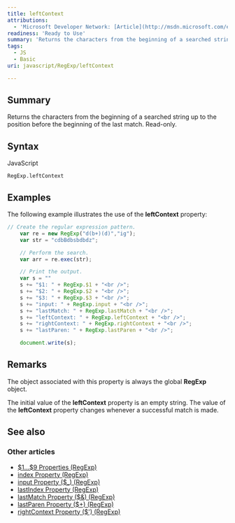 ```yaml
---
title: leftContext
attributions:
  - 'Microsoft Developer Network: [Article](http://msdn.microsoft.com/en-us/library/ie/0ch447h1(v=vs.94).aspx)'
readiness: 'Ready to Use'
summary: 'Returns the characters from the beginning of a searched string up to the position before the beginning of the last match. Read-only.'
tags:
  - JS
  - Basic
uri: javascript/RegExp/leftContext

---
```

## <span>Summary</span>

Returns the characters from the beginning of a searched string up to the position before the beginning of the last match. Read-only.

## <span>Syntax</span>

<span class="language">JavaScript</span>

    RegExp.leftContext

## <span>Examples</span>

The following example illustrates the use of the **leftContext** property:

``` js
// Create the regular expression pattern.
    var re = new RegExp("d(b+)(d)","ig");
    var str = "cdbBdbsbdbdz";

    // Perform the search.
    var arr = re.exec(str);

    // Print the output.
    var s = ""
    s += "$1: " + RegExp.$1 + "<br />";
    s += "$2: " + RegExp.$2 + "<br />";
    s += "$3: " + RegExp.$3 + "<br />";
    s += "input: " + RegExp.input + "<br />";
    s += "lastMatch: " + RegExp.lastMatch + "<br />";
    s += "leftContext: " + RegExp.leftContext + "<br />";
    s += "rightContext: " + RegExp.rightContext + "<br />";
    s += "lastParen: " + RegExp.lastParen + "<br />";

    document.write(s);
```

## <span>Remarks</span>

The object associated with this property is always the global **RegExp** object.

The initial value of the **leftContext** property is an empty string. The value of the **leftContext** property changes whenever a successful match is made.

## <span>See also</span>

### <span>Other articles</span>

-   [\$1...\$9 Properties (RegExp)](/javascript/RegExp/1_9_Properties)
-   [index Property (RegExp)](/javascript/RegExp/index)
-   [input Property (\$\_) (RegExp)](/javascript/RegExp/input)
-   [lastIndex Property (RegExp)](/javascript/RegExp/lastIndex)
-   [lastMatch Property (\$&) (RegExp)](/javascript/RegExp/lastMatch)
-   [lastParen Property (\$+) (RegExp)](/javascript/RegExp/lastParen)
-   [rightContext Property (\$') (RegExp)](/javascript/RegExp/rightContext)

